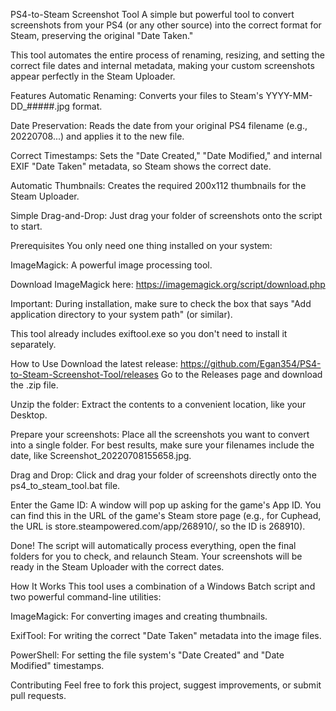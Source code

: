 PS4-to-Steam Screenshot Tool
A simple but powerful tool to convert screenshots from your PS4 (or any other source) into the correct format for Steam, preserving the original "Date Taken."

This tool automates the entire process of renaming, resizing, and setting the correct file dates and internal metadata, making your custom screenshots appear perfectly in the Steam Uploader.

Features
Automatic Renaming: Converts your files to Steam's YYYY-MM-DD_#####.jpg format.

Date Preservation: Reads the date from your original PS4 filename (e.g., 20220708...) and applies it to the new file.

Correct Timestamps: Sets the "Date Created," "Date Modified," and internal EXIF "Date Taken" metadata, so Steam shows the correct date.

Automatic Thumbnails: Creates the required 200x112 thumbnails for the Steam Uploader.

Simple Drag-and-Drop: Just drag your folder of screenshots onto the script to start.

Prerequisites
You only need one thing installed on your system:

ImageMagick: A powerful image processing tool.

Download ImageMagick here: https://imagemagick.org/script/download.php

Important: During installation, make sure to check the box that says "Add application directory to your system path" (or similar).

This tool already includes exiftool.exe so you don't need to install it separately.

How to Use
Download the latest release:
https://github.com/Egan354/PS4-to-Steam-Screenshot-Tool/releases Go to the Releases page and download the .zip file.

Unzip the folder: Extract the contents to a convenient location, like your Desktop.

Prepare your screenshots: Place all the screenshots you want to convert into a single folder. For best results, make sure your filenames include the date, like Screenshot_20220708155658.jpg.

Drag and Drop: Click and drag your folder of screenshots directly onto the ps4_to_steam_tool.bat file.

Enter the Game ID: A window will pop up asking for the game's App ID. You can find this in the URL of the game's Steam store page (e.g., for Cuphead, the URL is store.steampowered.com/app/268910/, so the ID is 268910).

Done! The script will automatically process everything, open the final folders for you to check, and relaunch Steam. Your screenshots will be ready in the Steam Uploader with the correct dates.

How It Works
This tool uses a combination of a Windows Batch script and two powerful command-line utilities:

ImageMagick: For converting images and creating thumbnails.

ExifTool: For writing the correct "Date Taken" metadata into the image files.

PowerShell: For setting the file system's "Date Created" and "Date Modified" timestamps.

Contributing
Feel free to fork this project, suggest improvements, or submit pull requests.